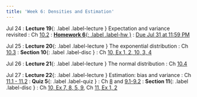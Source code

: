 ```yaml
---
title: 'Week 6: Densities and Estimation'
---
```


Jul 24
: **Lecture 19**{: .label .label-lecture } Expectation and variance revisited
    : Ch [10.2](http://stat88.org/textbook/content/Chapter_10/02_Expectation_and_Variance.html)
: [**Homework 6**{: .label .label-hw }](http://prob140.datahub.berkeley.edu/hub/user-redirect/git-pull?repo=https://github.com/stat88/content-su23&branch=main&subPath=hw/Homework_06.ipynb)
    : [Due Jul 31 at 11:59 PM](http://prob140.datahub.berkeley.edu/hub/user-redirect/git-pull?repo=https://github.com/stat88/content-su23&branch=main&subPath=hw/Homework_06.ipynb)

Jul 25
: **Lecture 20**{: .label .label-lecture } The exponential distribution
    : Ch [10.3](http://stat88.org/textbook/content/Chapter_10/03_The_Exponential_Distribution.html)
: **Section 10**{: .label .label-disc }
    : Ch [10, Ex 1, 2, 10, 3, 4](http://stat88.org/textbook/content/Chapter_10/05_Exercises.html)

Jul 26
: **Lecture 21**{: .label .label-lecture } The normal distribution
    : Ch [10.4](http://stat88.org/textbook/content/Chapter_10/04_The_Normal_Distribution.html)

Jul 27
: **Lecture 22**{: .label .label-lecture } Estimation: bias and variance
    : Ch [11.1 - 11.2](http://stat88.org/textbook/content/Chapter_11/00_Bias_Variance_and_Least_Squares.html)
: **Quiz 5**{: .label .label-quiz }
    : Ch [8](http://stat88.org/textbook/content/Chapter_08/00_Central_Limit_Theorem.html) and [9.1-9.2](http://stat88.org/textbook/content/Chapter_09/00_Inference.html)
: **Section 11**{: .label .label-disc }
    : Ch [10, Ex 7, 8, 5, 9](http://stat88.org/textbook/content/Chapter_10/05_Exercises.html), Ch [11, Ex 1, 2](http://stat88.org/textbook/content/Chapter_11/06_Exercises.html)
